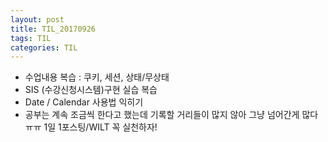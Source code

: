 ```yaml
---
layout: post
title: TIL_20170926
tags: TIL
categories: TIL
---
```

- 수업내용 복습 : 쿠키, 세션, 상태/무상태
- SIS (수강신청시스템)구현 실습 복습
- Date / Calendar 사용법 익히기
- 공부는 계속 조금씩 한다고 했는데 기록할 거리들이 많지 않아 그냥 넘어간게 많다ㅠㅠ 1일 1포스팅/WILT 꼭 실천하자!
